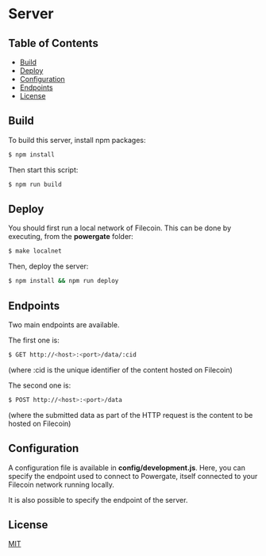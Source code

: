 # Server

## Table of Contents

-   [Build](#build)
-   [Deploy](#deploy)
-   [Configuration](#configuration)
-   [Endpoints](#endpoints)
-   [License](#license)

## Build

To build this server, install npm packages:
```bash
$ npm install
```

Then start this script:
```bash
$ npm run build
```

## Deploy

You should first run a local network of Filecoin. This can be done by executing, from the __powergate__ folder:
```bash
$ make localnet
```

Then, deploy the server:
```bash
$ npm install && npm run deploy
```

## Endpoints
Two main endpoints are available.

The first one is:
```bash
$ GET http://<host>:<port>/data/:cid
```
(where :cid is the unique identifier of the content hosted on Filecoin)

The second one is:
```bash
$ POST http://<host>:<port>/data
```
(where the submitted data as part of the HTTP request is the content to be hosted on Filecoin)

## Configuration

A configuration file is available in __config/development.js__. Here, you can specify the endpoint used to connect to Powergate, itself connected to your Filecoin network running locally.

It is also possible to specify the endpoint of the server.

## License

[MIT](LICENSE)
